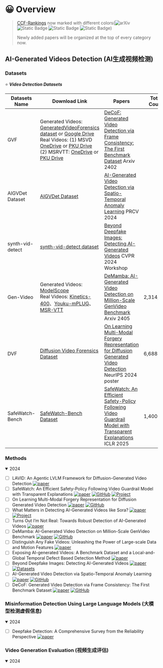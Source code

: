 
# 😀 Overview

> [CCF-Rankings](https://www.ccf.org.cn/en/About_CCF/Media_Center/) now marked with different colors(![arXiv](https://img.shields.io/badge/CCF_A-dc3545) ![Static Badge](https://img.shields.io/badge/CCF_B-ffc107) ![Static Badge](https://img.shields.io/badge/CCF_C-28a745) ![Static Badge](https://img.shields.io/badge/CCF_None-6c757d))
>
> Newly added papers will be organized at the top of every category now.


## AI-Generated Videos Detection (AI生成视频检测)

### Datasets

⭐️ ***Video Detection Datasets***

| Datasets Name    | Download Link                                                                                                                                                                                                                                                                                                                                                                                                                                                                                                                                                                                                                                                                                                                                                   | Papers                                                                                                                                                                                                            | Total Count | Size    |
|------------------|-----------------------------------------------------------------------------------------------------------------------------------------------------------------------------------------------------------------------------------------------------------------------------------------------------------------------------------------------------------------------------------------------------------------------------------------------------------------------------------------------------------------------------------------------------------------------------------------------------------------------------------------------------------------------------------------------------------------------------------------------------------------|-------------------------------------------------------------------------------------------------------------------------------------------------------------------------------------------------------------------|-------------|---------|
| GVF              | Generated Videos: [GeneratedVideoForensics dataset](https://github.com/wuwuwuyue/DeCoF/?tab=readme-ov-file#news-) or [Google Drive](https://drive.google.com/drive/folders/1X4Gw4hkWfka42IaBQ6ImkDTGAeA9Wlk4?usp=drive_link) <br/> Real Videos: (1) MSVD [OneDrive](https://pkueducn-my.sharepoint.com/:u:/g/personal/2101112290_pkueducn_onmicrosoft_com/ESi2AhDhuMpPsfv5E3N9xtsBhbraiiC4ZuAhwCdNS7kGYA?e=LPcfkl) or [PKU Drive](https://disk.pku.edu.cn/link/AA9E57BB3055344D98BCED580891278655)  <br/> (2) MSRVTT: [OneDrive](https://pkueducn-my.sharepoint.com/:u:/g/personal/2101112290_pkueducn_onmicrosoft_com/EW8dnlrbXrhPpHCzqUWYBmEBy_15l4nQuZBuIS2akdIWwg?e=mxCEwZ) or [PKU Drive](https://disk.pku.edu.cn/link/AACF5DF7B019D64AA7A956E99A5A3201ED) | [DeCoF: Generated Video Detection via Frame Consistency: The First Benchmark Dataset](https://arxiv.org/abs/2402.02085) Arxiv 2402                                                                                |             |         |
| AIGVDet Dataset  | [AIGVDet Dataset](https://github.com/multimediaFor/AIGVDet?tab=readme-ov-file#dataset)                                                                                                                                                                                                                                                                                                                                                                                                                                                                                                                                                                                                                                                                          | [AI-Generated Video Detection via Spatio-Temporal Anomaly Learning](https://arxiv.org/abs/2403.16638) PRCV 2024                                                                                                   |             |         |
| synth-vid-detect | [synth-vid-detect dataset](https://huggingface.co/datasets/ductai199x/synth-vid-detect)                                                                                                                                                                                                                                                                                                                                                                                                                                                                                                                                                                                                                                                                         | [Beyond Deepfake Images: Detecting AI-Generated Videos](https://openaccess.thecvf.com/content/CVPR2024W/WMF/html/Vahdati_Beyond_Deepfake_Images_Detecting_AI-Generated_Videos_CVPRW_2024_paper.html)  CVPR 2024 Workshop |             |         |
| Gen-Video        | Generated Videos: [ModelScope](https://modelscope.cn/datasets/cccnju/Gen-Video)<br/> Real Videos: [Kinetics-400](https://github.com/cvdfoundation/kinetics-dataset)、[Youku-mPLUG](https://modelscope.cn/datasets/cccnju/Gen-Video/files)、[MSR-VTT](https://modelscope.cn/datasets/cccnju/Gen-Video/file/view/master?id=28984&status=2&fileName=GenVideo-Val.zip)                                                                                                                                                                                                                                                                                                                                                                                                | [DeMamba: AI-Generated Video Detection on Million-Scale GenVideo Benchmark](https://arxiv.org/abs/2405.19707) Arxiv 2405                                                                                          | 2,314,182   | ~2.08TB |
| DVF              | [Diffusion Video Forensics Dataset](https://github.com/SparkleXFantasy/MM-Det?tab=readme-ov-file#diffusion-video-forensics-dataset)                                                                                                                                                                                                                                                                                                                                                                                                                                                                                                                                                                                                                             | [On Learning Multi-Modal Forgery Representation for Diffusion Generated Video Detection](https://arxiv.org/abs/2410.23623) NeurIPS 2024 poster                                                                    | 6,688       | ~43GB   |
| SafeWatch-Bench  | [SafeWatch-Bench Dataset](https://huggingface.co/datasets/Zhaorun/SafeWatch-Bench)                                                                                                                                                                                                                                                                                                                                                                                                                                                                                                                                                                                                                                                                              | [SafeWatch: An Efficient Safety-Policy Following Video Guardrail Model with Transparent Explanations](https://arxiv.org/abs/2412.06878) ICLR 2025                                                                              | 1,400       | ~7.2GB  |



### Methods

<details open>
<summary>2024</summary>

* [ ] LAVID: An Agentic LVLM Framework for Diffusion-Generated Video Detection [![paper](https://img.shields.io/badge/Arxiv-2502.14994-6c757d.svg?logo=arXiv)](https://arxiv.org/abs/2502.14994)
* [ ] SafeWatch: An Efficient Safety-Policy Following Video Guardrail Model with Transparent Explanations [![paper](https://img.shields.io/badge/ICLR_'25-dc3545)](https://arxiv.org/abs/2412.06878) [![GitHub](https://img.shields.io/github/stars/BillChan226/SafeWatch?style=flat)](https://github.com/BillChan226/SafeWatch/) [![Project](https://img.shields.io/badge/Project-ffb6c1)](https://safewatch-aiguard.github.io/)
* [ ] On Learning Multi-Modal Forgery Representation for Diffusion Generated Video Detection [![paper](https://img.shields.io/badge/NeurIPS_'24-dc3545)](https://arxiv.org/abs/2410.23623) [![GitHub](https://img.shields.io/github/stars/SparkleXFantasy/MM-Det?style=flat)](https://github.com/SparkleXFantasy/MM-Det)
* [ ] What Matters in Detecting AI-Generated Videos like Sora? [![paper](https://img.shields.io/badge/Arxiv-2406.19568-6c757d.svg?logo=arXiv)](https://arxiv.org/abs/2406.19568)  [![Project](https://img.shields.io/badge/Project-ffb6c1)](https://justin-crchang.github.io/3DCNNDetection.github.io/)
* [ ] Turns Out I’m Not Real: Towards Robust Detection of AI-Generated Videos [![paper](https://img.shields.io/badge/Arxiv-2406.09601-6c757d.svg?logo=arXiv)](https://arxiv.org/abs/2406.09601)
* [ ] DeMamba: AI-Generated Video Detection on Million-Scale GenVideo Benchmark [![paper](https://img.shields.io/badge/Arxiv-2405.19707-6c757d.svg?logo=arXiv)](https://arxiv.org/abs/2405.19707) [![GitHub](https://img.shields.io/github/stars/chenhaoxing/DeMamba?style=flat)](https://github.com/chenhaoxing/DeMamba)
* [ ] Distinguish Any Fake Videos: Unleashing the Power of Large-scale Data and Motion Features [![paper](https://img.shields.io/badge/Arxiv-2405.15343-6c757d.svg?logo=arXiv)](https://arxiv.org/abs/2405.15343)
* [ ] Exposing AI-generated Videos: A Benchmark Dataset and a Local-and-Global Temporal Defect Based Detection Method [![paper](https://img.shields.io/badge/Arxiv-2405.04133-6c757d.svg?logo=arXiv)](https://arxiv.org/abs/2405.04133)
* [ ] Beyond Deepfake Images: Detecting AI-Generated Videos [![paper](https://img.shields.io/badge/CVPRW_'24-6c757d)](https://arxiv.org/abs/2404.15955) [![Datasets](https://img.shields.io/badge/Datasets-ffb6c1)](https://huggingface.co/datasets/ductai199x/synth-vid-detect)
* [ ] AI-Generated Video Detection via Spatio-Temporal Anomaly Learning [![paper](https://img.shields.io/badge/PRCV_'24-28a745)](https://arxiv.org/abs/2403.16638) [![GitHub](https://img.shields.io/github/stars/multimediaFor/AIGVDet?style=flat)](https://github.com/multimediaFor/AIGVDet)
* [ ] DeCoF: Generated Video Detection via Frame Consistency: The First Benchmark Dataset [![paper](https://img.shields.io/badge/Arxiv-2402.02085-6c757d.svg?logo=arXiv)](https://arxiv.org/abs/2402.02085) [![GitHub](https://img.shields.io/github/stars/wuwuwuyue/DeCoF?style=flat)](https://github.com/wuwuwuyue/DeCoF/)
</details>


### Misinformation Detection Using Large Language Models (大模型检测虚假信息)

<details open>
<summary>2024</summary>

* [ ] Deepfake Detection: A Comprehensive Survey from the Reliability Perspective [![paper](https://img.shields.io/badge/ACM-Computing_Surveys_'24-6c757d)](https://arxiv.org/abs/2211.10881)

</details>


### Video Generation Evaluation (视频生成评估)

<details open>
<summary>2024</summary>

</details>
